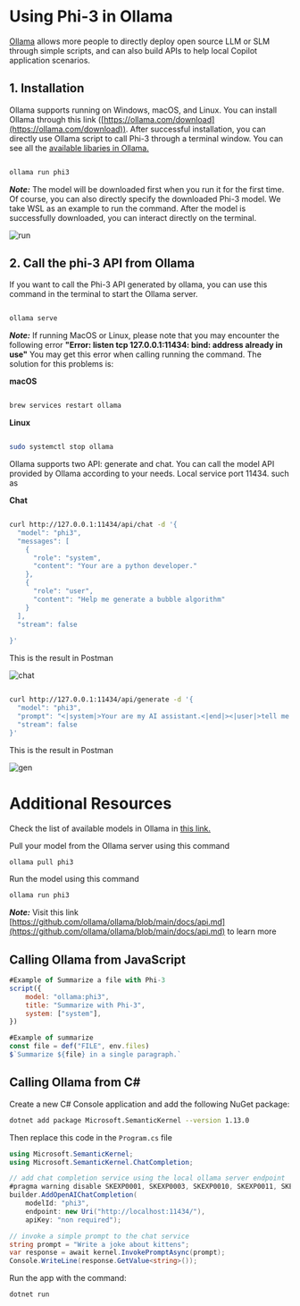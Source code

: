 # **Using Phi-3 in Ollama**

[Ollama](https://ollama.com) allows more people to directly deploy open source LLM or SLM through simple scripts, and can also build APIs to help local Copilot application scenarios.

## **1. Installation**

Ollama supports running on Windows, macOS, and Linux. You can install Ollama through this link ([https://ollama.com/download](https://ollama.com/download)). After successful installation, you can directly use Ollama script to call Phi-3 through a terminal window. You can see all the [available libaries in Ollama.](https://ollama.com/library)


```bash

ollama run phi3

```

***Note:*** The model will be downloaded first when you run it for the first time. Of course, you can also directly specify the downloaded Phi-3 model. We take WSL as an example to run the command. After the model is successfully downloaded, you can interact directly on the terminal.

![run](../../imgs/02/Ollama/ollama_run.png)

## **2. Call the phi-3 API from Ollama**

If you want to call the Phi-3 API generated by ollama, you can use this command in the terminal to start the Ollama server.

```bash

ollama serve

```
***Note:***  If running MacOS or Linux, please note that you may encounter the following error <b>"Error: listen tcp 127.0.0.1:11434: bind: address already in use"</b> You may get this error when calling running the command. The solution for this problems is:

**macOS**


```bash

brew services restart ollama

```

**Linux**


```bash

sudo systemctl stop ollama

```

Ollama supports two API: generate and chat. You can call the model API provided by Ollama according to your needs. Local service port 11434. such as

**Chat**

```bash

curl http://127.0.0.1:11434/api/chat -d '{
  "model": "phi3",
  "messages": [
    {
      "role": "system",
      "content": "Your are a python developer."
    },
    {
      "role": "user",
      "content": "Help me generate a bubble algorithm"
    }
  ],
  "stream": false
  
}'


```

This is the result in Postman


![chat](../../imgs/02/Ollama/ollama_chat.png)


```bash

curl http://127.0.0.1:11434/api/generate -d '{
  "model": "phi3",
  "prompt": "<|system|>Your are my AI assistant.<|end|><|user|>tell me how to learn AI<|end|><|assistant|>",
  "stream": false
}'


```


This is the result in Postman


![gen](../../imgs/02/Ollama/ollama_gen.png)

# Additional Resources

Check the list of available models in Ollama in [this link.](https://ollama.com/library)

Pull your model from the Ollama server using this command

```bash
ollama pull phi3
```

Run the model using this command

```bash
ollama run phi3
```

***Note:*** Visit this link [https://github.com/ollama/ollama/blob/main/docs/api.md](https://github.com/ollama/ollama/blob/main/docs/api.md) to learn more


## Calling Ollama from JavaScript 

```javascript
#Example of Summarize a file with Phi-3
script({
    model: "ollama:phi3",
    title: "Summarize with Phi-3",
    system: ["system"],
})

#Example of summarize
const file = def("FILE", env.files)
$`Summarize ${file} in a single paragraph.`
```

## Calling Ollama from C#

Create a new C# Console application and add the following NuGet package:

```bash
dotnet add package Microsoft.SemanticKernel --version 1.13.0
```

Then replace this code in the `Program.cs` file

```csharp
using Microsoft.SemanticKernel;
using Microsoft.SemanticKernel.ChatCompletion;

// add chat completion service using the local ollama server endpoint
#pragma warning disable SKEXP0001, SKEXP0003, SKEXP0010, SKEXP0011, SKEXP0050, SKEXP0052
builder.AddOpenAIChatCompletion(
    modelId: "phi3",
    endpoint: new Uri("http://localhost:11434/"),
    apiKey: "non required");

// invoke a simple prompt to the chat service
string prompt = "Write a joke about kittens";
var response = await kernel.InvokePromptAsync(prompt);
Console.WriteLine(response.GetValue<string>());
```

Run the app with the command:

```bash
dotnet run
```











